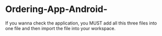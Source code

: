 # Ordering-App-Android-
If you wanna check the application, you MUST add all this three files into one file and then import the file into your workspace. 

